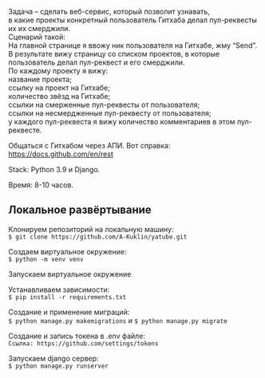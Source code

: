 Задача – сделать веб-сервис, который позволит узнавать,</br> 
в какие проекты конкретный пользователь Гитхаба делал пул-реквесты их их смерджили.</br>
Сценарий такой:</br>
На главной странице я ввожу ник пользователя на Гитхабе, жму “Send”.</br>
В результате вижу страницу со списком проектов, в которые пользователь делал пул-реквест и его смерджили.</br>
По каждому проекту я вижу:</br>
название проекта;</br>
ссылку на проект на Гитхабе;</br>
количество звёзд на Гитхабе;</br>
ссылки на смерженные пул-реквесты от пользователя;</br>
ссылки на несмердженные пул-реквесту от пользователя;</br>
у каждого пул-реквеста я вижу количество комментариев в этом пул-реквесте.</br>

Общаться с Гитхабом через АПИ. Вот справка: https://docs.github.com/en/rest

Stack: Python 3.9 и Django.

Время: 8-10 часов.</br>

## Локальное развёртывание
Клонируем репозиторий на локальную машину:<br>
```$ git clone https://github.com/A-Kuklin/yatube.git```

Создаем виртуальное окружение:<br>
 ```$ python -m venv venv```

Запускаем виртуальное окружение<br>

Устанавливаем зависимости:<br>
```$ pip install -r requirements.txt```

Создание и применение миграций:<br>
```$ python manage.py makemigrations``` и ```$ python manage.py migrate```

Создание и запись токена в .env файле:<br>
```Ссылка: https://github.com/settings/tokens```

Запускаем django сервер:<br>
```$ python manage.py runserver```
